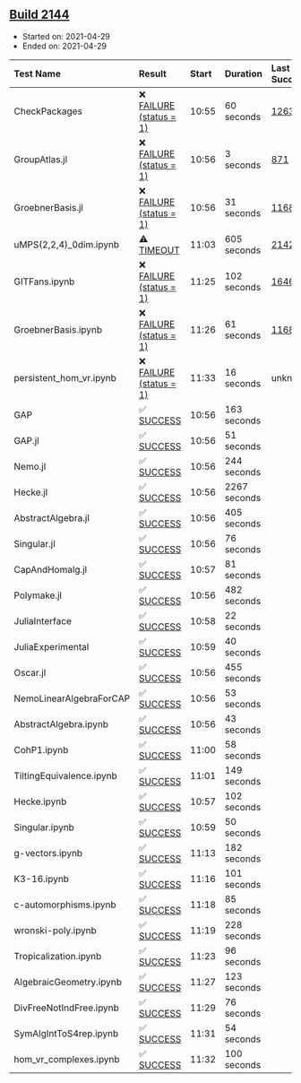## [Build 2144](https://oscarci.mathematik.uni-kl.de/job/oscar-stable/2144/)

* Started on: 2021-04-29
* Ended on: 2021-04-29

| Test Name    | Result | Start | Duration | Last Success | First Failure |
|:-------------|:-------|:------|:---------|:-------------|:--------------|
| CheckPackages | ❌ [FAILURE (status = 1)](https://oscarci.mathematik.uni-kl.de/job/oscar-stable/2144/artifact/logs/build-2144/CheckPackages.log) | 10:55 | 60 seconds | [1263](https://oscarci.mathematik.uni-kl.de/job/oscar-stable/1263/) | [1264](https://oscarci.mathematik.uni-kl.de/job/oscar-stable/1264/) |
| GroupAtlas.jl | ❌ [FAILURE (status = 1)](https://oscarci.mathematik.uni-kl.de/job/oscar-stable/2144/artifact/logs/build-2144/GroupAtlas.jl.log) | 10:56 | 3 seconds | [871](https://oscarci.mathematik.uni-kl.de/job/oscar-stable/871/) | [872](https://oscarci.mathematik.uni-kl.de/job/oscar-stable/872/) |
| GroebnerBasis.jl | ❌ [FAILURE (status = 1)](https://oscarci.mathematik.uni-kl.de/job/oscar-stable/2144/artifact/logs/build-2144/GroebnerBasis.jl.log) | 10:56 | 31 seconds | [1168](https://oscarci.mathematik.uni-kl.de/job/oscar-stable/1168/) | [1169](https://oscarci.mathematik.uni-kl.de/job/oscar-stable/1169/) |
| uMPS(2,2,4)_0dim.ipynb | ⚠ [TIMEOUT](https://oscarci.mathematik.uni-kl.de/job/oscar-stable/2144/artifact/logs/build-2144/uMPS-2-2-4-_0dim.ipynb.log) | 11:03 | 605 seconds | [2142](https://oscarci.mathematik.uni-kl.de/job/oscar-stable/2142/) | [2143](https://oscarci.mathematik.uni-kl.de/job/oscar-stable/2143/) |
| GITFans.ipynb | ❌ [FAILURE (status = 1)](https://oscarci.mathematik.uni-kl.de/job/oscar-stable/2144/artifact/logs/build-2144/GITFans.ipynb.log) | 11:25 | 102 seconds | [1646](https://oscarci.mathematik.uni-kl.de/job/oscar-stable/1646/) | [1647](https://oscarci.mathematik.uni-kl.de/job/oscar-stable/1647/) |
| GroebnerBasis.ipynb | ❌ [FAILURE (status = 1)](https://oscarci.mathematik.uni-kl.de/job/oscar-stable/2144/artifact/logs/build-2144/GroebnerBasis.ipynb.log) | 11:26 | 61 seconds | [1168](https://oscarci.mathematik.uni-kl.de/job/oscar-stable/1168/) | [1169](https://oscarci.mathematik.uni-kl.de/job/oscar-stable/1169/) |
| persistent_hom_vr.ipynb | ❌ [FAILURE (status = 1)](https://oscarci.mathematik.uni-kl.de/job/oscar-stable/2144/artifact/logs/build-2144/persistent_hom_vr.ipynb.log) | 11:33 | 16 seconds | unknown | unknown |
| GAP | ✅ [SUCCESS](https://oscarci.mathematik.uni-kl.de/job/oscar-stable/2144/artifact/logs/build-2144/GAP.log) | 10:56 | 163 seconds |  |  |
| GAP.jl | ✅ [SUCCESS](https://oscarci.mathematik.uni-kl.de/job/oscar-stable/2144/artifact/logs/build-2144/GAP.jl.log) | 10:56 | 51 seconds |  |  |
| Nemo.jl | ✅ [SUCCESS](https://oscarci.mathematik.uni-kl.de/job/oscar-stable/2144/artifact/logs/build-2144/Nemo.jl.log) | 10:56 | 244 seconds |  |  |
| Hecke.jl | ✅ [SUCCESS](https://oscarci.mathematik.uni-kl.de/job/oscar-stable/2144/artifact/logs/build-2144/Hecke.jl.log) | 10:56 | 2267 seconds |  |  |
| AbstractAlgebra.jl | ✅ [SUCCESS](https://oscarci.mathematik.uni-kl.de/job/oscar-stable/2144/artifact/logs/build-2144/AbstractAlgebra.jl.log) | 10:56 | 405 seconds |  |  |
| Singular.jl | ✅ [SUCCESS](https://oscarci.mathematik.uni-kl.de/job/oscar-stable/2144/artifact/logs/build-2144/Singular.jl.log) | 10:56 | 76 seconds |  |  |
| CapAndHomalg.jl | ✅ [SUCCESS](https://oscarci.mathematik.uni-kl.de/job/oscar-stable/2144/artifact/logs/build-2144/CapAndHomalg.jl.log) | 10:57 | 81 seconds |  |  |
| Polymake.jl | ✅ [SUCCESS](https://oscarci.mathematik.uni-kl.de/job/oscar-stable/2144/artifact/logs/build-2144/Polymake.jl.log) | 10:56 | 482 seconds |  |  |
| JuliaInterface | ✅ [SUCCESS](https://oscarci.mathematik.uni-kl.de/job/oscar-stable/2144/artifact/logs/build-2144/JuliaInterface.log) | 10:58 | 22 seconds |  |  |
| JuliaExperimental | ✅ [SUCCESS](https://oscarci.mathematik.uni-kl.de/job/oscar-stable/2144/artifact/logs/build-2144/JuliaExperimental.log) | 10:59 | 40 seconds |  |  |
| Oscar.jl | ✅ [SUCCESS](https://oscarci.mathematik.uni-kl.de/job/oscar-stable/2144/artifact/logs/build-2144/Oscar.jl.log) | 10:56 | 455 seconds |  |  |
| NemoLinearAlgebraForCAP | ✅ [SUCCESS](https://oscarci.mathematik.uni-kl.de/job/oscar-stable/2144/artifact/logs/build-2144/NemoLinearAlgebraForCAP.log) | 10:56 | 53 seconds |  |  |
| AbstractAlgebra.ipynb | ✅ [SUCCESS](https://oscarci.mathematik.uni-kl.de/job/oscar-stable/2144/artifact/logs/build-2144/AbstractAlgebra.ipynb.log) | 10:56 | 43 seconds |  |  |
| CohP1.ipynb | ✅ [SUCCESS](https://oscarci.mathematik.uni-kl.de/job/oscar-stable/2144/artifact/logs/build-2144/CohP1.ipynb.log) | 11:00 | 58 seconds |  |  |
| TiltingEquivalence.ipynb | ✅ [SUCCESS](https://oscarci.mathematik.uni-kl.de/job/oscar-stable/2144/artifact/logs/build-2144/TiltingEquivalence.ipynb.log) | 11:01 | 149 seconds |  |  |
| Hecke.ipynb | ✅ [SUCCESS](https://oscarci.mathematik.uni-kl.de/job/oscar-stable/2144/artifact/logs/build-2144/Hecke.ipynb.log) | 10:57 | 102 seconds |  |  |
| Singular.ipynb | ✅ [SUCCESS](https://oscarci.mathematik.uni-kl.de/job/oscar-stable/2144/artifact/logs/build-2144/Singular.ipynb.log) | 10:59 | 50 seconds |  |  |
| g-vectors.ipynb | ✅ [SUCCESS](https://oscarci.mathematik.uni-kl.de/job/oscar-stable/2144/artifact/logs/build-2144/g-vectors.ipynb.log) | 11:13 | 182 seconds |  |  |
| K3-16.ipynb | ✅ [SUCCESS](https://oscarci.mathematik.uni-kl.de/job/oscar-stable/2144/artifact/logs/build-2144/K3-16.ipynb.log) | 11:16 | 101 seconds |  |  |
| c-automorphisms.ipynb | ✅ [SUCCESS](https://oscarci.mathematik.uni-kl.de/job/oscar-stable/2144/artifact/logs/build-2144/c-automorphisms.ipynb.log) | 11:18 | 85 seconds |  |  |
| wronski-poly.ipynb | ✅ [SUCCESS](https://oscarci.mathematik.uni-kl.de/job/oscar-stable/2144/artifact/logs/build-2144/wronski-poly.ipynb.log) | 11:19 | 228 seconds |  |  |
| Tropicalization.ipynb | ✅ [SUCCESS](https://oscarci.mathematik.uni-kl.de/job/oscar-stable/2144/artifact/logs/build-2144/Tropicalization.ipynb.log) | 11:23 | 96 seconds |  |  |
| AlgebraicGeometry.ipynb | ✅ [SUCCESS](https://oscarci.mathematik.uni-kl.de/job/oscar-stable/2144/artifact/logs/build-2144/AlgebraicGeometry.ipynb.log) | 11:27 | 123 seconds |  |  |
| DivFreeNotIndFree.ipynb | ✅ [SUCCESS](https://oscarci.mathematik.uni-kl.de/job/oscar-stable/2144/artifact/logs/build-2144/DivFreeNotIndFree.ipynb.log) | 11:29 | 76 seconds |  |  |
| SymAlgIntToS4rep.ipynb | ✅ [SUCCESS](https://oscarci.mathematik.uni-kl.de/job/oscar-stable/2144/artifact/logs/build-2144/SymAlgIntToS4rep.ipynb.log) | 11:31 | 54 seconds |  |  |
| hom_vr_complexes.ipynb | ✅ [SUCCESS](https://oscarci.mathematik.uni-kl.de/job/oscar-stable/2144/artifact/logs/build-2144/hom_vr_complexes.ipynb.log) | 11:32 | 100 seconds |  |  |
